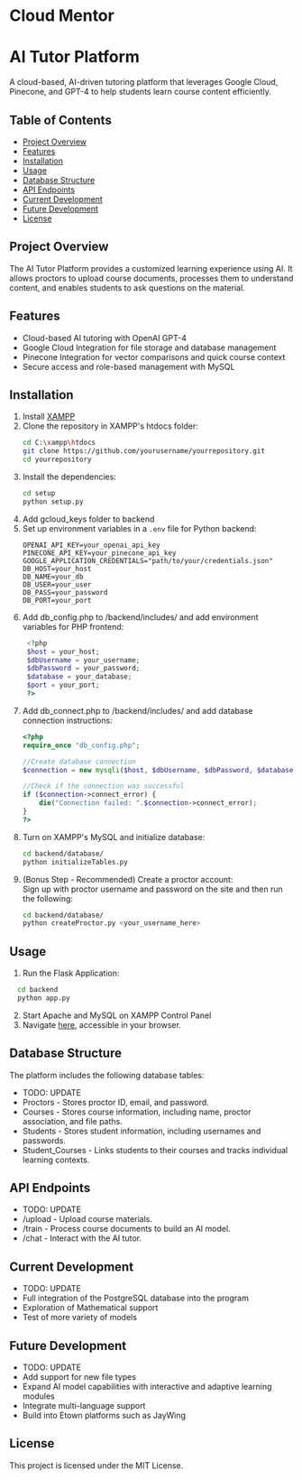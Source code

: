 # Cloud Mentor
# AI Tutor Platform

A cloud-based, AI-driven tutoring platform that leverages Google Cloud, Pinecone, and GPT-4 to help students learn course content efficiently.

## Table of Contents
- [Project Overview](#project-overview)
- [Features](#features)
- [Installation](#installation)
- [Usage](#usage)
- [Database Structure](#database-structure)
- [API Endpoints](#api-endpoints)
- [Current Development](#current-development)
- [Future Development](#future-development)
- [License](#license)

## Project Overview
The AI Tutor Platform provides a customized learning experience using AI. It allows proctors to upload course documents, processes them to understand content, and enables students to ask questions on the material.

## Features
- Cloud-based AI tutoring with OpenAI GPT-4
- Google Cloud Integration for file storage and database management
- Pinecone Integration for vector comparisons and quick course context
- Secure access and role-based management with MySQL

## Installation
1. Install <a href="https://www.apachefriends.org/download.html">XAMPP</a>
2. Clone the repository in XAMPP's htdocs folder:
    ```bash
    cd C:\xampp\htdocs
    git clone https://github.com/yourusername/yourrepository.git
    cd yourrepository
    ```
3. Install the dependencies:
    ```bash
    cd setup
    python setup.py
    ```
4. Add gcloud_keys folder to backend
5. Set up environment variables in a `.env` file for Python backend:
    ```plaintext
    OPENAI_API_KEY=your_openai_api_key
    PINECONE_API_KEY=your_pinecone_api_key
    GOOGLE_APPLICATION_CREDENTIALS="path/to/your/credentials.json"
    DB_HOST=your_host
    DB_NAME=your_db
    DB_USER=your_user
    DB_PASS=your_password
    DB_PORT=your_port
    ```
6. Add db_config.php to /backend/includes/ and add environment variables for PHP frontend:
   ```php
    <?php
    $host = your_host;
    $dbUsername = your_username;
    $dbPassword = your_password;
    $database = your_database;
    $port = your_port;
    ?>
    ```
7. Add db_connect.php to /backend/includes/ and add database connection instructions:
    ```php
    <?php
    require_once "db_config.php"; 
    
    //Create database connection
    $connection = new mysqli($host, $dbUsername, $dbPassword, $database, $port);
    
    //Check if the connection was successful
    if ($connection->connect_error) {
        die("Connection failed: ".$connection->connect_error);
    }
    ?>
    ```
8. Turn on XAMPP's MySQL and initialize database:
    ```bash
    cd backend/database/
    python initializeTables.py
    ```
9. (Bonus Step - Recommended) Create a proctor account:<br>
    Sign up with proctor username and password on the site and then run the following:
    ```bash
    cd backend/database/
    python createProctor.py <your_username_here>
    ```

## Usage
1. Run the Flask Application:
```bash
  cd backend
  python app.py
 ```
2. Start Apache and MySQL on XAMPP Control Panel<br>
3. Navigate [here](http://localhost/JayWingAITutor/frontend/), accessible in your browser.

## Database Structure
The platform includes the following database tables:

- TODO: UPDATE
- Proctors - Stores proctor ID, email, and password.
- Courses - Stores course information, including name, proctor association, and file paths.
- Students - Stores student information, including usernames and passwords.
- Student_Courses - Links students to their courses and tracks individual learning contexts.

## API Endpoints
- TODO: UPDATE
- /upload - Upload course materials.
- /train - Process course documents to build an AI model.
- /chat - Interact with the AI tutor.

## Current Development
- TODO: UPDATE
- Full integration of the PostgreSQL database into the program
- Exploration of Mathematical support
- Test of more variety of models

## Future Development
- TODO: UPDATE
- Add support for new file types
- Expand AI model capabilities with interactive and adaptive learning modules
- Integrate multi-language support
- Build into Etown platforms such as JayWing

## License
This project is licensed under the MIT License.
